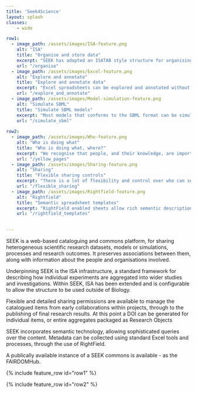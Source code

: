 ```yaml
---
title: 'Seek4Science'
layout: splash
classes:
    - wide

row1:
  - image_path: /assets/images/ISA-feature.png
    alt: "ISA"
    title: "Organise and store data"
    excerpt: "SEEK has adopted an ISATAB style structure for organising experiments and data."
    url: "/organise"    
  - image_path: /assets/images/Excel-feature.png
    alt: "Explore and annotate"
    title: "Explore and annotate data"
    excerpt: "Excel spreadsheets can be explored and annotated without the need to download."
    url: "/explore_and_annotate"    
  - image_path: /assets/images/Model-simulation-feature.png
    alt: "Simulate SBML"
    title: "Simulate SBML models"
    excerpt: "Most models that conforms to the SBML format can be simulated within SEEK."
    url: "/simulate_sbml"
    
row2:
  - image_path: /assets/images/Who-feature.png
    alt: "Who is doing what"
    title: "Who is doing what, where?"
    excerpt: "We recognise that people, and their knowledge, are important."
    url: "/yellow_pages"    
  - image_path: /assets/images/Sharing-feature.png
    alt: "Sharing"
    title: "Flexible sharing controls"
    excerpt: "There is a lot of flexibility and control over who can see, download or edit your items."
    url: "/flexible_sharing"    
  - image_path: /assets/images/Rightfield-feature.png
    alt: "Rightfield"
    title: "Semantic spreadsheet templates"
    excerpt: "RightField enabled sheets allow rich semantic descriptions of data. Our Just Enough Results Model can be used with Rightfield."
    url: "/rightfield_templates"    
  

---
```


SEEK is a web-based cataloguing and commons platform, for sharing heterogeneous scientific research datasets, models or simulations, processes and research outcomes. It preserves associations between them, along with information about the people and organisations involved.

Underpinning SEEK is the ISA infrastructure, a standard framework for describing how individual experiments are aggregated into wider studies and investigations. Within SEEK, ISA has been extended and is configurable to allow the structure to be used outside of Biology.

Flexible and detailed sharing permissions are available to manage the catalogued items from early collaborations within projects, through to the publishing of final research results. At this point a DOI can be generated for individual items, or entire aggregates packaged as Research Objects

SEEK incorporates semantic technology, allowing sophisticated queries over the content. Metadata can be collected using standard Excel tools and processes, through the use of RightField.

A publically available instance of a SEEK commons is available - as the FAIRDOMHub.


{% include feature_row id="row1" %}

{% include feature_row id="row2" %}